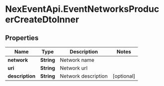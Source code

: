 # NexEventApi.EventNetworksProducerCreateDtoInner

## Properties

Name | Type | Description | Notes
------------ | ------------- | ------------- | -------------
**network** | **String** | Network name | 
**uri** | **String** | Network url | 
**description** | **String** | Network description | [optional] 


